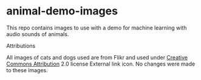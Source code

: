 # animal-demo-images

This repo contains images to use with a demo for machine learning with audio sounds of animals.


Attributions

All images of cats and dogs used are from Flikr and used under [Creative Commons Attribution](https://creativecommons.org/licenses/by/2.0/deed.en) 2.0 license External link icon. No changes were made to these images.
